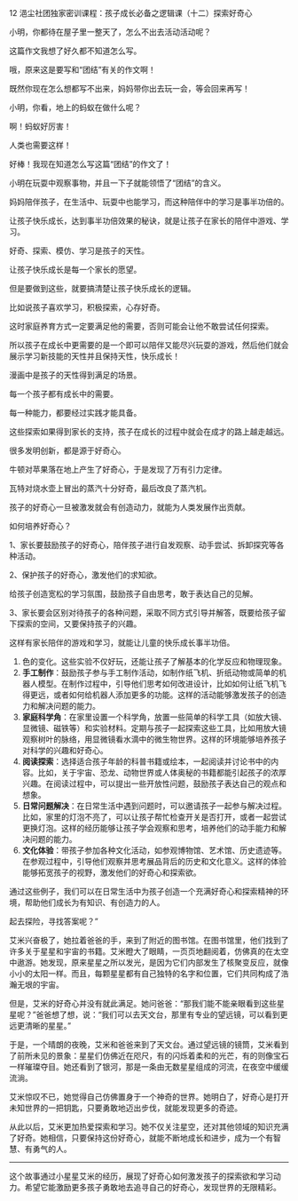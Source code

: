 12 浥尘社团独家密训课程：孩子成长必备之逻辑课（十二）探索好奇心





小明，你都待在屋子里一整天了，怎么不出去活动活动呢？

这篇作文我想了好久都不知道怎么写。

哦，原来这是要写和“团结”有关的作文啊！



既然你现在怎么想都写不出来，妈妈带你出去玩一会，等会回来再写！

小明，你看，地上的蚂蚁在做什么呢？



啊！蚂蚁好厉害！

人类也需要这样！



好棒！我现在知道怎么写这篇“团结”的作文了！

小明在玩耍中观察事物，并且一下子就能领悟了“团结”的含义。

妈妈陪伴孩子，在生活中、玩耍中也能学习，而这种陪伴中的学习是事半功倍的。

让孩子快乐成长，达到事半功倍效果的秘诀，就是让孩子在家长的陪伴中游戏、学习。



好奇、探索、模仿、学习是孩子的天性。

让孩子快乐成长是每一个家长的愿望。

但是要做到这些，就要搞清楚让孩子快乐成长的逻辑。

比如说孩子喜欢学习，积极探索，心存好奇。

这时家庭养育方式一定要满足他的需要，否则可能会让他不敢尝试任何探索。

所以孩子在成长中更需要的是一个即可以陪伴又能尽兴玩耍的游戏，然后他们就会展示学习新技能的天性并且保持天性，快乐成长！



漫画中是孩子的天性得到满足的场景。

每一个孩子都有成长中的需要。

每一种能力，都要经过实践才能具备。

这些探索如果得到家长的支持，孩子在成长的过程中就会在成才的路上越走越远。



很多发明创新，都是源于好奇心。

牛顿对苹果落在地上产生了好奇心，于是发现了万有引力定律。

瓦特对烧水壶上冒出的蒸汽十分好奇，最后改良了蒸汽机。

孩子的好奇心一旦被激发就会有创造动力，就能为人类发展作出贡献。



如何培养好奇心？

1、家长要鼓励孩子的好奇心，陪伴孩子进行自发观察、动手尝试、拆卸探究等各种活动。

2、保护孩子的好奇心，激发他们的求知欲。

给孩子创造宽松的学习氛围，鼓励孩子自由思考，敢于表达自己的见解。

3、家长要会区别对待孩子的各种问题，采取不同方式引导并解答，既要给孩子留下探索的空间，又要保持孩子的兴趣。

这样有家长陪伴的游戏和学习，就能让儿童的快乐成长事半功倍。









1. 色的变化。这些实验不仅好玩，还能让孩子了解基本的化学反应和物理现象。
2. **手工制作**：鼓励孩子参与手工制作活动，如制作纸飞机、折纸动物或简单的机器人模型。在制作过程中，引导他们思考如何改进设计，比如如何让纸飞机飞得更远，或者如何给机器人添加更多的功能。这样的活动能够激发孩子的创造力和解决问题的能力。
3. **家庭科学角**：在家里设置一个科学角，放置一些简单的科学工具（如放大镜、显微镜、磁铁等）和实验材料。定期与孩子一起探索这些工具，比如用放大镜观察树叶的脉络，用显微镜看水滴中的微生物世界。这样的环境能够培养孩子对科学的兴趣和好奇心。
4. **阅读探索**：选择适合孩子年龄的科普书籍或绘本，一起阅读并讨论书中的内容。比如，关于宇宙、恐龙、动物世界或人体奥秘的书籍都能引起孩子的浓厚兴趣。在阅读过程中，可以提出一些开放性问题，鼓励孩子表达自己的观点和想象。
5. **日常问题解决**：在日常生活中遇到问题时，可以邀请孩子一起参与解决过程。比如，家里的灯泡不亮了，可以让孩子帮忙检查开关是否打开，或者一起尝试更换灯泡。这样的经历能够让孩子学会观察和思考，培养他们的动手能力和解决问题的能力。
6. **文化体验**：带孩子参加各种文化活动，如参观博物馆、艺术馆、历史遗迹等。在参观过程中，引导他们观察并思考展品背后的历史和文化意义。这样的体验能够拓宽孩子的视野，激发他们的好奇心和探索欲。

通过这些例子，我们可以在日常生活中为孩子创造一个充满好奇心和探索精神的环境，帮助他们成长为有知识、有创造力的人。







起去探险，寻找答案呢？”

艾米兴奋极了，她拉着爸爸的手，来到了附近的图书馆。在图书馆里，他们找到了许多关于星星和宇宙的书籍。艾米瞪大了眼睛，一页页地翻阅着，仿佛真的在太空中遨游。她发现，原来星星之所以发光，是因为它们内部发生了核聚变反应，就像小小的太阳一样。而且，每颗星星都有自己独特的名字和位置，它们共同构成了浩瀚无垠的宇宙。

但是，艾米的好奇心并没有就此满足。她问爸爸：“那我们能不能亲眼看到这些星星呢？”爸爸想了想，说：“我们可以去天文台，那里有专业的望远镜，可以看到更远更清晰的星星。”

于是，一个晴朗的夜晚，艾米和爸爸来到了天文台。通过望远镜的镜筒，艾米看到了前所未见的景象：星星们仿佛近在咫尺，有的闪烁着柔和的光芒，有的则像宝石一样璀璨夺目。她还看到了银河，那是一条由无数星星组成的河流，在夜空中缓缓流淌。

艾米惊叹不已，她觉得自己仿佛置身于一个神奇的世界。她明白了，好奇心是打开未知世界的一把钥匙，只要勇敢地迈出步伐，就能发现更多的奇迹。

从此以后，艾米更加热爱探索和学习。她不仅关注星空，还对其他领域的知识充满了好奇。她相信，只要保持这份好奇心，就能不断地成长和进步，成为一个有智慧、有勇气的人。

------

这个故事通过小星星艾米的经历，展现了好奇心如何激发孩子的探索欲和学习动力。希望它能激励更多孩子勇敢地去追寻自己的好奇心，发现世界的无限精彩。





